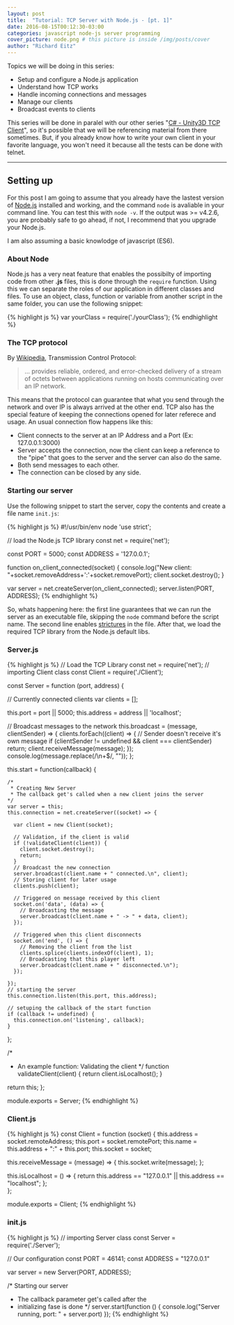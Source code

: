 ```yaml
---
layout: post
title:  "Tutorial: TCP Server with Node.js - [pt. 1]" 
date: 2016-08-15T00:12:30-03:00
categories: javascript node-js server programming
cover_picture: node.png # this picture is inside /img/posts/cover
author: "Richard Eitz"
---
```


Topics we will be doing in this series:

* Setup and configure a Node.js application
* Understand how TCP works
* Handle incoming connections and messages
* Manage our clients
* Broadcast events to clients

This series will be done in paralel with our other series "[C# - Unity3D TCP Client][unity-tcp-series]", so it's possible that we will be referencing material from there sometimes. But, if you already know how to write your own client in your favorite language, you won't need it because all the tests can be done with telnet.

----


## Setting up

For this post I am going to assume that you already have the lastest version of [Node.js][node] installed and working, and the command `node` is avaliable in your command line. You can test this with `node -v`. If the output was >= v4.2.6, you are probably safe to go ahead, if not, I recommend that you upgrade your Node.js.

I am also assuming a basic knowlodge of javascript (ES6).

### About Node

Node.js has a very neat feature that enables the possibilty of importing code from other **.js** files, this is done through the `require` function. Using this we can separate the roles of our application in different classes and files. To use an object, class, function or variable from another script in the same folder, you can use the following snippet:

{% highlight js %}
var yourClass = require('./yourClass');
{% endhighlight %}

### The TCP protocol

By [Wikipedia][tcp-wikipedia], Transmission Control Protocol:

> ... provides reliable, ordered, and error-checked delivery of a stream of octets between applications running on hosts communicating over an IP network. 

This means that the protocol can guarantee that what you send through the network and over IP is always arrived at the other end. TCP also has the special feature of keeping the connections opened for later referece and usage. An usual connection flow happens like this:

* Client connects to the server at an IP Address and a Port (Ex: 127.0.0.1:3000)
* Server accepts the connection, now the client can keep a reference to the "pipe" that goes to the server and the server can also do the same.
* Both send messages to each other.
* The connection can be closed by any side.

### Starting our server

Use the following snippet to start the server, copy the contents and create a file name `init.js`:

{% highlight js %}
#!/usr/bin/env node
'use strict';

// load the Node.js TCP library
const net = require('net');

const PORT = 5000;
const ADDRESS = '127.0.0.1';

function on_client_connected(socket) {
  console.log("New client: "+socket.removeAddress+':'+socket.removePort);
  client.socket.destroy();
}

var server = net.createServer(on_client_connected);
server.listen(PORT, ADDRESS);
{% endhighlight %}

So, whats happening here: the first line guarantees that we can run the server as an executable file, skipping the `node` command before the script name. The second line enables [strictures][js-strict] in the file. After that, we load the required TCP library from the Node.js default libs.


### Server.js
{% highlight js %}
// Load the TCP Library
const net = require('net');
// importing Client class
const Client = require('./Client');

const Server = function (port, address) {
  
  // Currently connected clients
  var clients = [];

  this.port = port || 5000;
  this.address = address || 'localhost';
  
  // Broadcast messages to the network
  this.broadcast = (message, clientSender) => {
    clients.forEach((client) => {
      // Sender doesn't receive it's own message
      if (clientSender != undefined && client === clientSender)
        return;
      client.receiveMessage(message);
    });
    console.log(message.replace(/\n+$/, ""));
  };

  this.start = function(callback) {

    /*
     * Creating New Server
     * The callback get's called when a new client joins the server
    */ 
    var server = this;
    this.connection = net.createServer((socket) => {
      
      var client = new Client(socket);

      // Validation, if the client is valid
      if (!validateClient(client)) {
        client.socket.destroy();
        return;
      }
      // Broadcast the new connection
      server.broadcast(client.name + " connected.\n", client);
      // Storing client for later usage
      clients.push(client);

      // Triggered on message received by this client
      socket.on('data', (data) => { 
        // Broadcasting the message
        server.broadcast(client.name + " -> " + data, client);
      });
      
      // Triggered when this client disconnects
      socket.on('end', () => {
        // Removing the client from the list
        clients.splice(clients.indexOf(client), 1);
        // Broadcasting that this player left
        server.broadcast(client.name + " disconnected.\n");
      });

    });
    // starting the server
    this.connection.listen(this.port, this.address);
    
    // setuping the callback of the start function
    if (callback != undefined) {
      this.connection.on('listening', callback);  
    }

  };

  /*
   * An example function: Validating the client
   */
  function validateClient(client)  {
    return client.isLocalhost();
  }
  
  return this;
};

module.exports = Server;
{% endhighlight %}

### Client.js
{% highlight js %}
const Client = function (socket) {
  this.address = socket.remoteAddress;
  this.port    = socket.remotePort;
  this.name    = this.address + ":" + this.port;
  this.socket  = socket;

  this.receiveMessage = (message) => {
    this.socket.write(message);
  };

  this.isLocalhost = () => {
    return this.address == "127.0.0.1" || this.address == "localhost";
  };  
};

module.exports = Client;
{% endhighlight %}

### init.js
{% highlight js %}
// importing Server class
const Server = require('./Server');

// Our configuration
const PORT = 46141;
const ADDRESS = "127.0.0.1"

var server = new Server(PORT, ADDRESS);

/* Starting our server
 * The callback parameter get's called after the
 * initializing fase is done
 */
server.start(function () {
  console.log("Server running, port: " + server.port)
});
{% endhighlight %}

[node]: https://nodejs.org/en/
[unity-tcp-series]: #
[tcp-wikipedia]: https://en.wikipedia.org/wiki/Transmission_Control_Protocol
[udp-wikipedia]: #
[js-strict]: #